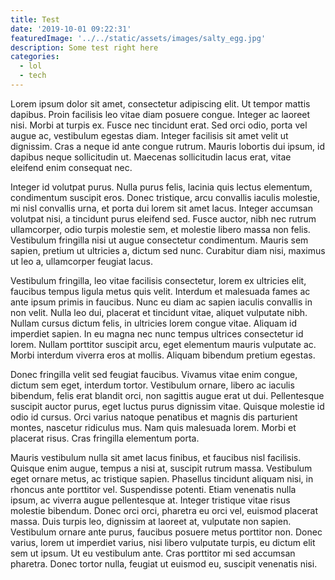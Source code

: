 ```yaml
---
title: Test
date: '2019-10-01 09:22:31'
featuredImage: '../../static/assets/images/salty_egg.jpg'
description: Some test right here
categories:
  - lol
  - tech
---
```

Lorem ipsum dolor sit amet, consectetur adipiscing elit. Ut tempor mattis dapibus. Proin facilisis leo vitae diam posuere congue. Integer ac laoreet nisi. Morbi at turpis ex. Fusce nec tincidunt erat. Sed orci odio, porta vel augue ac, vestibulum egestas diam. Integer facilisis sit amet velit ut dignissim. Cras a neque id ante congue rutrum. Mauris lobortis dui ipsum, id dapibus neque sollicitudin ut. Maecenas sollicitudin lacus erat, vitae eleifend enim consequat nec.



Integer id volutpat purus. Nulla purus felis, lacinia quis lectus elementum, condimentum suscipit eros. Donec tristique, arcu convallis iaculis molestie, mi nisl convallis urna, et porta dui lorem sit amet lacus. Integer accumsan volutpat nisi, a tincidunt purus eleifend sed. Fusce auctor, nibh nec rutrum ullamcorper, odio turpis molestie sem, et molestie libero massa non felis. Vestibulum fringilla nisi ut augue consectetur condimentum. Mauris sem sapien, pretium ut ultricies a, dictum sed nunc. Curabitur diam nisi, maximus ut leo a, ullamcorper feugiat lacus.



Vestibulum fringilla, leo vitae facilisis consectetur, lorem ex ultricies elit, faucibus tempus ligula metus quis velit. Interdum et malesuada fames ac ante ipsum primis in faucibus. Nunc eu diam ac sapien iaculis convallis in non velit. Nulla leo dui, placerat et tincidunt vitae, aliquet vulputate nibh. Nullam cursus dictum felis, in ultricies lorem congue vitae. Aliquam id imperdiet sapien. In eu magna nec nunc tempus ultrices consectetur id lorem. Nullam porttitor suscipit arcu, eget elementum mauris vulputate ac. Morbi interdum viverra eros at mollis. Aliquam bibendum pretium egestas.



Donec fringilla velit sed feugiat faucibus. Vivamus vitae enim congue, dictum sem eget, interdum tortor. Vestibulum ornare, libero ac iaculis bibendum, felis erat blandit orci, non sagittis augue erat ut dui. Pellentesque suscipit auctor purus, eget luctus purus dignissim vitae. Quisque molestie id odio id cursus. Orci varius natoque penatibus et magnis dis parturient montes, nascetur ridiculus mus. Nam quis malesuada lorem. Morbi et placerat risus. Cras fringilla elementum porta.



Mauris vestibulum nulla sit amet lacus finibus, et faucibus nisl facilisis. Quisque enim augue, tempus a nisi at, suscipit rutrum massa. Vestibulum eget ornare metus, ac tristique sapien. Phasellus tincidunt aliquam nisi, in rhoncus ante porttitor vel. Suspendisse potenti. Etiam venenatis nulla ipsum, ac viverra augue pellentesque at. Integer tristique vitae risus molestie bibendum. Donec orci orci, pharetra eu orci vel, euismod placerat massa. Duis turpis leo, dignissim at laoreet at, vulputate non sapien. Vestibulum ornare ante purus, faucibus posuere metus porttitor non. Donec varius, lorem ut imperdiet varius, nisi libero vulputate turpis, eu dictum elit sem ut ipsum. Ut eu vestibulum ante. Cras porttitor mi sed accumsan pharetra. Donec tortor nulla, feugiat ut euismod eu, suscipit venenatis nisi.
